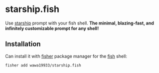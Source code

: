 # starship.fish

Use [starship][1] prompt with your fish shell. **The minimal, blazing-fast, and infinitely customizable prompt for any shell!**

## Installation

Can install it with [fisher][2] package manager for the [fish][3] shell:

```shell
fisher add wawa19933/starship.fish
```

[1]: https://github.com/starship/starship
[2]: https://github.com/jorgebucaran/fisher
[3]: https://github.com/fish-shell/fish-shell
